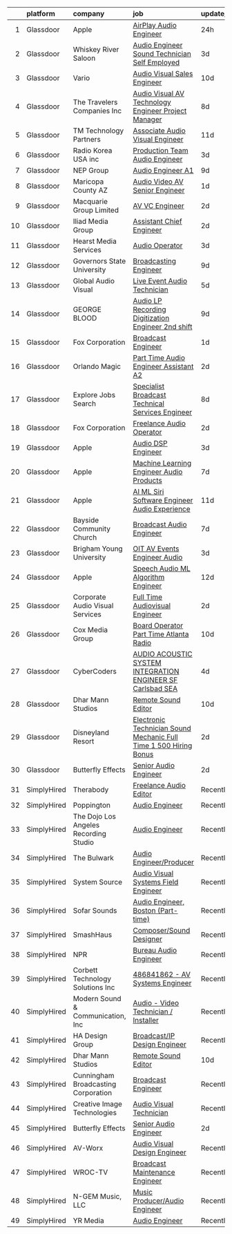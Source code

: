 

|    | platform    | company                               | job                                                                                                                                                                                                                                                                                                                                                                                                                                                                                                                                                                                                                                                                                                                                                                                                                                                                                                                                                                                                                                                                                                                                                                                                                                                                                                                                                                                                      | update_time   | location                |
|---:|:------------|:--------------------------------------|:---------------------------------------------------------------------------------------------------------------------------------------------------------------------------------------------------------------------------------------------------------------------------------------------------------------------------------------------------------------------------------------------------------------------------------------------------------------------------------------------------------------------------------------------------------------------------------------------------------------------------------------------------------------------------------------------------------------------------------------------------------------------------------------------------------------------------------------------------------------------------------------------------------------------------------------------------------------------------------------------------------------------------------------------------------------------------------------------------------------------------------------------------------------------------------------------------------------------------------------------------------------------------------------------------------------------------------------------------------------------------------------------------------|:--------------|:------------------------|
|  1 | Glassdoor   | Apple                                 | [AirPlay Audio Engineer](https://www.glassdoor.com/partner/jobListing.htm?pos=103&ao=1110586&s=58&guid=00000181c2d2ae7784b6dedd2b1c8249&src=GD_JOB_AD&t=SR&vt=w&cs=1_63fc8d99&cb=1656830996434&jobListingId=1007979187838&cpc=451933188B21919D&jrtk=3-0-1g71d5bkq2gpl001-1g71d5bl8i6hs800-da447fa5bfdbfd99--6NYlbfkN0BvKrLyj5gPmtZO9T8euul8TCxuuKNOtzRJOomxnwSEodTz2Bc-sPZlC5mDe-NOaJiV4pkcEWnR3FOaKq2sit14hJicMiAcSq5M2iAWL_PEoB-j7Vx-0jaqnJwGY4l5C_grqX0Uy3lc_qebUPbwsOANojKecxkaP3IJLyc8qcy9WcTvnXeL8x_vHZblsXn9dv53uqMzQgj_xTlFCuXKXrAwBBnaw0yE3yu7NFLkyqTaVjTVUC8UHJ0FrOvh0ngbzWQXUAxGci_Iu7PwAkPDKFSiir0WEmGyjF0v0YVIfR6sXSp89fBRZd6oLFbwv1AWbGzS7TAy6wPN_02cDY3fgEoQYIiZLXkf_ZAmV4FFrJAie5q5CMptYhfP3RPJWfvYAXS_CEzCr_fkVn0R4hNLonJo4zR4QwNKVcBTfd4XEzZONw9OZRQj4UAKpJuWQUlj361DTRVR1Zr2iMBs0wUyzvqdYOZ9qqCaQsWhxmDuLiWMngBO0OUXhDUWCNdP8bm6nW15qxdQWC-AsjdinzodRXocAgiZqtLwSmRm4yP1opIrBE7JDtbKGNA39R1ziN7SfazzWH3SH-USl6MpjcvmKpgNwsbRdTWxyG4IBoS0yRnoapxCoxXPacyRNvI8CMFxqbTxyjBWBjLI-2ipH0IJ-9CDhJ3IFWKm-sv6qvmfulxnzSAKalU_W3uJvHf3-tuI2G8B9a3DSZNn18eRzGxGOJAHDG4_i9Gvevpz6ElVTkna2K0njifLLeuKL7BgttNUnS485ofNddw_nCO49OMazBS1hnXS_yLpDUYf7ly9qDGV_lr5MMg8pUw-J4R4LXWz3ezYPSmIHX2T00-qsGY4Vrkf28mVIh-ItKRuVNnGe7ih50qpgYONkAif97N7nSVHRgrOzIg1_vS9z6RarH7oxgInlDKc3UNq6wqlIyW9NCtzVJGTUXbw-QyTBajvVwG5L38_ChgL4S8s7g%3D%3D)                                                                 | 24h           | San Diego, CA           |
|  2 | Glassdoor   | Whiskey River Saloon                  | [Audio Engineer   Sound Technician   Self Employed](https://www.glassdoor.com/partner/jobListing.htm?pos=113&ao=1136043&s=58&guid=00000181c2d2ae7784b6dedd2b1c8249&src=GD_JOB_AD&t=SR&vt=w&ea=1&cs=1_f21dbfd8&cb=1656830996436&jobListingId=1007971269908&jrtk=3-0-1g71d5bkq2gpl001-1g71d5bl8i6hs800-a9997545a0f489a2-)                                                                                                                                                                                                                                                                                                                                                                                                                                                                                                                                                                                                                                                                                                                                                                                                                                                                                                                                                                                                                                                                                  | 3d            | Nashville, TN           |
|  3 | Glassdoor   | Vario                                 | [Audio Visual Sales Engineer](https://www.glassdoor.com/partner/jobListing.htm?pos=101&ao=1110586&s=58&guid=00000181c2d2ae7784b6dedd2b1c8249&src=GD_JOB_AD&t=SR&vt=w&ea=1&cs=1_d030745b&cb=1656830996434&jobListingId=1007957200554&cpc=3E3A0B328A81795B&jrtk=3-0-1g71d5bkq2gpl001-1g71d5bl8i6hs800-1cd875a76430fbde--6NYlbfkN0A4hgeKHdLyHgzaskNEvl2xXMVaueUT71iJOYpLYISQUMokOAxkb6e4txPs6f_S0ebvVT7mjiRIXvY5BrDZHvuKSsr0IpYfoC1TsAC_ZQuScOAhnEr9Rz-GRhmj27X-NIXUH769hQWDtwZmq8aVdcyqDKSjiBY_YyXgHRRdAo-w6Uv0R33OrIb4W-BpGXjT4ksLl5ak43sel0HgQFjpSki7G9nm8-BlmUW_YcQ-1wyeIv1Zo-2wMLaTyIcvJqORd2coWiM57V0GEMXI2mLTFMpjDRB_iMxms0fT0VwdYoqaH1rYFF4KrRCW6NspqkhkwUBCiStexdojeSCcnFgEKrNH7iJ__S3y9UIPLpARnfMbp2YNWvVggh-lNloEyv9-NgAIgg8T6jTsOjcQ1uQrCf1IQOIfrBzm3L95KqRDkZ_o4ML9n8bxaxeuwCABioTgMfSR_5uxXBotFoH0-5Q7Xz_4hkgazAzWBJKUdO3qpuAEMF5QdLI5YxDCvs_dnalJwaxzIitxUkFLrA%3D%3D)                                                                                                                                                                                                                                                                                                                                                                                                                                                                                                                       | 10d           | Remote                  |
|  4 | Glassdoor   | The Travelers Companies  Inc          | [Audio Visual  AV  Technology Engineer  Project Manager ](https://www.glassdoor.com/partner/jobListing.htm?pos=106&ao=1110586&s=58&guid=00000181c2d2ae7784b6dedd2b1c8249&src=GD_JOB_AD&t=SR&vt=w&cs=1_84e040e2&cb=1656830996435&jobListingId=1007962119256&cpc=C5F9C09AE97B3D2F&jrtk=3-0-1g71d5bkq2gpl001-1g71d5bl8i6hs800-9157db76399edcec--6NYlbfkN0DwhCR4mE7Dx-CLhz4PI5BhfvPze6ywMzhMsBH5psjCE2akgMDjbc7mgQRF-OO2fE77lmnsitHlMYe71DgCkOAXZbjW_MU9NoF73Rz7QR4gynPML1oO3IhXy6i7KhHOCo_-HDw9Kx3MAhhfqDomPSpYcsyzxPKpoyH0P8Wtxhv9lghcapDdNlyBZiplxbandsV7NtvHjp90w-w0v6CwOgMcdVYq77tFlURBbWfTRDMTCX15QW_Zg4JMKFRYx7bQXbNa1jGsORKgyGdWsAzU_zVYOXyRAi3dl7o_QlDmq9cSybbs322gbGs5XB_C67PPfBt2r_cRII9kImWroMAROKJIcFJbAQX5941YLzq1_4vb4AsFj04prG-JCO2PTwxJYetJWr361gxgvbbPgI2UGyxVM7BttNGnn77BwqQK5fiha8h2HYdjLo7RrFlxeGg7XUsy8Ud5nfHLN1vLN2JvDbSyv_Dm28kiK_G67lJgHrBIpECOl7GSH9C1hVEK5btmjDOgLUeuP7fVk2rzA81472kHqWSoCFbYB2xX1RMv8n-2VUfbqdJSAuUpS0mVN7gm8IRaq6SRX1Ao9zASBBifaflxNgyB1kbWOVGkFe2Ss7fJeBaR0oHUz9U2)                                                                                                                                                                                                                                                                                                                                                                                            | 8d            | Hartford, CT            |
|  5 | Glassdoor   | TM Technology Partners                | [Associate  Audio Visual Engineer](https://www.glassdoor.com/partner/jobListing.htm?pos=121&ao=1136043&s=58&guid=00000181c2d2ae7784b6dedd2b1c8249&src=GD_JOB_AD&t=SR&vt=w&cs=1_f59556c6&cb=1656830996437&jobListingId=1007955823820&jrtk=3-0-1g71d5bkq2gpl001-1g71d5bl8i6hs800-f651994018f2d4fd-)                                                                                                                                                                                                                                                                                                                                                                                                                                                                                                                                                                                                                                                                                                                                                                                                                                                                                                                                                                                                                                                                                                        | 11d           | Remote                  |
|  6 | Glassdoor   | Radio Korea USA  inc                  | [Production Team Audio Engineer](https://www.glassdoor.com/partner/jobListing.htm?pos=104&ao=1110586&s=58&guid=00000181c2d2ae7784b6dedd2b1c8249&src=GD_JOB_AD&t=SR&vt=w&ea=1&cs=1_10fb87dd&cb=1656830996435&jobListingId=1007971360527&cpc=6BF42D0955AE9A34&jrtk=3-0-1g71d5bkq2gpl001-1g71d5bl8i6hs800-c49b9dda932026b5--6NYlbfkN0DeXU0vMxLyKhfauY-dgUBa_3v1DHLtGGo4EP_Dl8CiY0U2FbFCTSNb0R-8JM4BTXHCxFRrCG2AE5RZAwhnc0KU72O88kCYsCT8ywECthNN6o7yCMeR7px8Z03FQkXUrQZImNN1D1Lf21QvQeprZ0o7jCVpe0rNZPyF-9KlmqVWsw42AWeZXvuOIG7A-J5MLPaV-_o3fMH_SzUsXEw2Gb0KPC4RFRvW8WjhFKuhvQeB4IDm5rYMYF2s4uaVOoONEgfvbfBePrS6IXmAWof__caFkN5iwGfyQA0YgOZxvLzm0OGbTPJdfkH2rHf_SvVavIMIYegKgr6X0tbBZm0KpFWnUUO4EYET3iKjo58wMTNeC0zygFNmCbSkG7Yfa6sWnoCYENXVAjjdnO4e5NJMHrrcUIn0iY7c_1LMCXO1B831od88m5gvOP8BDmySbM1miFWEjiVXxWlhpwBmpAoUzBhZxPe4TfGHy_qoppzHSlXpdQSjJm2ExRsWMnpG3Bz8RheypAe-zh4vQw%3D%3D)                                                                                                                                                                                                                                                                                                                                                                                                                                                                                                                    | 3d            | Los Angeles, CA         |
|  7 | Glassdoor   | NEP Group                             | [Audio Engineer A1](https://www.glassdoor.com/partner/jobListing.htm?pos=116&ao=1136043&s=58&guid=00000181c2d2ae7784b6dedd2b1c8249&src=GD_JOB_AD&t=SR&vt=w&ea=1&cs=1_9b08c5f1&cb=1656830996436&jobListingId=1007960748460&jrtk=3-0-1g71d5bkq2gpl001-1g71d5bl8i6hs800-93ec31f0eeedc6ba-)                                                                                                                                                                                                                                                                                                                                                                                                                                                                                                                                                                                                                                                                                                                                                                                                                                                                                                                                                                                                                                                                                                                  | 9d            | New York, NY            |
|  8 | Glassdoor   | Maricopa County  AZ                   | [Audio Video  AV  Senior Engineer](https://www.glassdoor.com/partner/jobListing.htm?pos=130&ao=1136043&s=58&guid=00000181c2d2ae7784b6dedd2b1c8249&src=GD_JOB_AD&t=SR&vt=w&cs=1_335f8de8&cb=1656830996442&jobListingId=1007977250090&jrtk=3-0-1g71d5bkq2gpl001-1g71d5bl8i6hs800-30551eacef51b80b-)                                                                                                                                                                                                                                                                                                                                                                                                                                                                                                                                                                                                                                                                                                                                                                                                                                                                                                                                                                                                                                                                                                        | 1d            | Phoenix, AZ             |
|  9 | Glassdoor   | Macquarie Group Limited               | [AV VC Engineer](https://www.glassdoor.com/partner/jobListing.htm?pos=102&ao=1110586&s=58&guid=00000181c2d2ae7784b6dedd2b1c8249&src=GD_JOB_AD&t=SR&vt=w&cs=1_c96665e9&cb=1656830996434&jobListingId=1007975168648&cpc=24DE9B19511D139F&jrtk=3-0-1g71d5bkq2gpl001-1g71d5bl8i6hs800-feee33885a548d26--6NYlbfkN0Buby3bM6xh3PvoctOm6nU0sG10uZOdQYvMWxvRDCBuHZP9gZtXeKBRA3GjHBhNf7pD68zSqMIpsJ-qYwWljPySJwgwQ8tg1xacKIWJSHiEWGWcl_uj_tFfrwb85AbQKVMCkY2qJ_5pcRCCPNChoJkKIIM-ZRqclLdIgjFmBsHPAqQ4b2vPvudc5e1PFrYU6RObDh_8F8xdbF94GH9XjCf6D5RpnKUesADefWvzbHGJOwkTS9w3hqrQzge230MOpm1o81wiJGuNUJFIWT0FjSKMHZkdX56mWBYL71u-SYxKqJQQmDTjE0G8PWwf9go_LbV9sqEQt86cN-pfq3rkvTASyZJ66fRUIOFOdasKXU1Fwssle8MgMnfOBrle_U-GTYXLYyTn26rw4hlGH1uLuVVSij1Vf8TMDjHNx_5ezDK6_YwFatEpbteOxdmDhIefXm4XVFRDhWTDoFrVl99hN57PvpxC67GtWzcj-IExT_5RLp8en_aS0qcFi2nXXKMfIXik-vw69dbXxA%3D%3D)                                                                                                                                                                                                                                                                                                                                                                                                                                                                                                                                         | 2d            | New York, NY            |
| 10 | Glassdoor   | Iliad Media Group                     | [Assistant Chief Engineer](https://www.glassdoor.com/partner/jobListing.htm?pos=128&ao=1136043&s=58&guid=00000181c2d2ae7784b6dedd2b1c8249&src=GD_JOB_AD&t=SR&vt=w&ea=1&cs=1_6d0841ea&cb=1656830996441&jobListingId=1007973242312&jrtk=3-0-1g71d5bkq2gpl001-1g71d5bl8i6hs800-72c6bbc76826529c-)                                                                                                                                                                                                                                                                                                                                                                                                                                                                                                                                                                                                                                                                                                                                                                                                                                                                                                                                                                                                                                                                                                           | 2d            | Nampa, ID               |
| 11 | Glassdoor   | Hearst Media Services                 | [Audio Operator](https://www.glassdoor.com/partner/jobListing.htm?pos=127&ao=1136043&s=58&guid=00000181c2d2ae7784b6dedd2b1c8249&src=GD_JOB_AD&t=SR&vt=w&cs=1_995e4c8e&cb=1656830996440&jobListingId=1007971088050&jrtk=3-0-1g71d5bkq2gpl001-1g71d5bl8i6hs800-d90decb7e40163fa-)                                                                                                                                                                                                                                                                                                                                                                                                                                                                                                                                                                                                                                                                                                                                                                                                                                                                                                                                                                                                                                                                                                                          | 3d            | Louisville, KY          |
| 12 | Glassdoor   | Governors State University            | [Broadcasting Engineer](https://www.glassdoor.com/partner/jobListing.htm?pos=120&ao=1136043&s=58&guid=00000181c2d2ae7784b6dedd2b1c8249&src=GD_JOB_AD&t=SR&vt=w&cs=1_719fb8a8&cb=1656830996436&jobListingId=1007960174272&jrtk=3-0-1g71d5bkq2gpl001-1g71d5bl8i6hs800-e9de4878726fadbb-)                                                                                                                                                                                                                                                                                                                                                                                                                                                                                                                                                                                                                                                                                                                                                                                                                                                                                                                                                                                                                                                                                                                   | 9d            | University Park, IL     |
| 13 | Glassdoor   | Global Audio Visual                   | [Live Event Audio Technician](https://www.glassdoor.com/partner/jobListing.htm?pos=126&ao=1136043&s=58&guid=00000181c2d2ae7784b6dedd2b1c8249&src=GD_JOB_AD&t=SR&vt=w&ea=1&cs=1_a18c9231&cb=1656830996440&jobListingId=1007966197753&jrtk=3-0-1g71d5bkq2gpl001-1g71d5bl8i6hs800-0b4a6b9cc87da5d7-)                                                                                                                                                                                                                                                                                                                                                                                                                                                                                                                                                                                                                                                                                                                                                                                                                                                                                                                                                                                                                                                                                                        | 5d            | Washington, DC          |
| 14 | Glassdoor   | GEORGE BLOOD                          | [Audio LP Recording Digitization Engineer  2nd shift](https://www.glassdoor.com/partner/jobListing.htm?pos=123&ao=1136043&s=58&guid=00000181c2d2ae7784b6dedd2b1c8249&src=GD_JOB_AD&t=SR&vt=w&cs=1_c05d59b4&cb=1656830996440&jobListingId=1007959721059&jrtk=3-0-1g71d5bkq2gpl001-1g71d5bl8i6hs800-94ce0a851b55452b-)                                                                                                                                                                                                                                                                                                                                                                                                                                                                                                                                                                                                                                                                                                                                                                                                                                                                                                                                                                                                                                                                                     | 9d            | Fort Washington, PA     |
| 15 | Glassdoor   | Fox Corporation                       | [Broadcast Engineer](https://www.glassdoor.com/partner/jobListing.htm?pos=122&ao=1136043&s=58&guid=00000181c2d2ae7784b6dedd2b1c8249&src=GD_JOB_AD&t=SR&vt=w&cs=1_9c6a727d&cb=1656830996440&jobListingId=1007978083103&jrtk=3-0-1g71d5bkq2gpl001-1g71d5bl8i6hs800-0714607971657e06-)                                                                                                                                                                                                                                                                                                                                                                                                                                                                                                                                                                                                                                                                                                                                                                                                                                                                                                                                                                                                                                                                                                                      | 1d            | Tempe, AZ               |
| 16 | Glassdoor   | Orlando Magic                         | [Part Time Audio Engineer Assistant  A2 ](https://www.glassdoor.com/partner/jobListing.htm?pos=111&ao=1136043&s=58&guid=00000181c2d2ae7784b6dedd2b1c8249&src=GD_JOB_AD&t=SR&vt=w&cs=1_38e8ad1c&cb=1656830996435&jobListingId=1007973255395&jrtk=3-0-1g71d5bkq2gpl001-1g71d5bl8i6hs800-5782749b78aef498-)                                                                                                                                                                                                                                                                                                                                                                                                                                                                                                                                                                                                                                                                                                                                                                                                                                                                                                                                                                                                                                                                                                 | 2d            | Orlando, FL             |
| 17 | Glassdoor   | Explore Jobs Search                   | [Specialist  Broadcast Technical Services Engineer](https://www.glassdoor.com/partner/jobListing.htm?pos=124&ao=1136043&s=58&guid=00000181c2d2ae7784b6dedd2b1c8249&src=GD_JOB_AD&t=SR&vt=w&cs=1_8522d156&cb=1656830996440&jobListingId=1007961799610&jrtk=3-0-1g71d5bkq2gpl001-1g71d5bl8i6hs800-967da8d52a703c6a-)                                                                                                                                                                                                                                                                                                                                                                                                                                                                                                                                                                                                                                                                                                                                                                                                                                                                                                                                                                                                                                                                                       | 8d            | Aurora, CO              |
| 18 | Glassdoor   | Fox Corporation                       | [Freelance Audio Operator](https://www.glassdoor.com/partner/jobListing.htm?pos=118&ao=1136043&s=58&guid=00000181c2d2ae7784b6dedd2b1c8249&src=GD_JOB_AD&t=SR&vt=w&cs=1_a38947a0&cb=1656830996436&jobListingId=1007972962752&jrtk=3-0-1g71d5bkq2gpl001-1g71d5bl8i6hs800-0a1c089c6b7890e9-)                                                                                                                                                                                                                                                                                                                                                                                                                                                                                                                                                                                                                                                                                                                                                                                                                                                                                                                                                                                                                                                                                                                | 2d            | New York, NY            |
| 19 | Glassdoor   | Apple                                 | [Audio DSP Engineer](https://www.glassdoor.com/partner/jobListing.htm?pos=117&ao=1136043&s=58&guid=00000181c2d2ae7784b6dedd2b1c8249&src=GD_JOB_AD&t=SR&vt=w&cs=1_4467f9ce&cb=1656830996436&jobListingId=1007970447156&jrtk=3-0-1g71d5bkq2gpl001-1g71d5bl8i6hs800-1b585c126c1f4e63-)                                                                                                                                                                                                                                                                                                                                                                                                                                                                                                                                                                                                                                                                                                                                                                                                                                                                                                                                                                                                                                                                                                                      | 3d            | Cupertino, CA           |
| 20 | Glassdoor   | Apple                                 | [Machine Learning Engineer  Audio Products](https://www.glassdoor.com/partner/jobListing.htm?pos=107&ao=1110586&s=58&guid=00000181c2d2ae7784b6dedd2b1c8249&src=GD_JOB_AD&t=SR&vt=w&cs=1_4a5f880a&cb=1656830996435&jobListingId=1007963574780&cpc=1FDE87803EF93CD3&jrtk=3-0-1g71d5bkq2gpl001-1g71d5bl8i6hs800-c49561d505b56c66--6NYlbfkN0BvKrLyj5gPmtZO9T8euul8TCxuuKNOtzRJOomxnwSEodTz2Bc-sPZl8WPllYOnI2hdnddGV9WK-yG4EctdurmsYwC992_5eXYIZR5lJ9xYBk_c5lstKlbpnEOWoZXcRo7NjLf_0wBQDP3kvrgQQTOpgCWfN13f-FPi62jZtSX6_Vi6cuA_QKhkBV0GAvyTj-tG895hHm58pIPfkSUHjrwckFvBOHRwXHCRfwpgycR0h_mmwllJbTaeCMWCXwNBZlIK1yM5t9ph3pVqPxer70bqz_zqtlcLxEtIPyBWMHMwTbrrnP7zGy1TnekSgT_dvkj5CFs7hdY6uCY6d7D-fDk-ooLYmJhnkhN4zpMem_JYqdzHjgJF8LYcPa5ivJ707MqWfomPNY1TwUVbrOIrT1Ln4I4BZWM0qwxib9ILgIan--faOIr7pJ2U32d8x3WjmVU8Cgg5i11_sChAHkmjHOul9n1iXN6nynJjonCP4LwXfUdkTSpFyndr5KP5h4YoYdFvW9aq4rmBI5y8rIwbe7PWH4thQcTzFyA4wp2RDylq0_-uLtfAzafIRyXay5rBBccgP7qDttl8fKU3pKYMZN5RcQCPtp_86Zd_b8MSSrHp3X2cNch8ENLiod5j2yObdt6ukcfxkH4naVJKc6kT0TwbmWe97WxdO43lcQJLOcJFlEHP74z1Aqta4nma0etnQckjIGztRhg5ScvUPvt2Sil3AivGq0gLP0FcpbYDomHn35A6oKUdwajj1yX4Qe1aX2wsb4BOO6-80-tVEU4Pdb2zm2-CTj-gvxggp2joytWyuA0c0Q7rt3qIJhD9JyLMOkh66mIYfqFeAgtToQpyy9Ur5B0pq8_P7FFMirJgCc31rJ-QMHZNPH0MEHNYCndrt_OQVvSi5MnX6NNp0k8VG9HeUVt9xSBdFVtvvWwPY1lBSddYbhtshASrxzepvc9GZIQGeE1kjI6sV2twRsbmJCktqN309WvWO9kMVFGD3FX-4A%3D%3D)              | 7d            | San Diego, CA           |
| 21 | Glassdoor   | Apple                                 | [AI ML   Siri Software Engineer  Audio Experience](https://www.glassdoor.com/partner/jobListing.htm?pos=108&ao=1110586&s=58&guid=00000181c2d2ae7784b6dedd2b1c8249&src=GD_JOB_AD&t=SR&vt=w&cs=1_cf23732b&cb=1656830996435&jobListingId=1007955803610&cpc=47CFDC01B3F81FAC&jrtk=3-0-1g71d5bkq2gpl001-1g71d5bl8i6hs800-7f8b805f602546e6--6NYlbfkN0BvKrLyj5gPmtZO9T8euul8TCxuuKNOtzRJOomxnwSEodTz2Bc-sPZl1dBMH13w-jOuDdk-f7H56QP6g2bk7OOCTBgEksMJ67_uUG10p_Ob0wBQK04jJ5ef5QVpBRbDcK4zEfyd2XYMJF3E77_Ctt9UCpFMTYW278ZSGzRN2mKPcUViHkCS_uaDQfugcyugKowo4K5p2HxTu-wzGVdd5_Qho6PQLoFPl-kTRE-Ms9qf0HqT1e_izv6r3d6UJfPCQwraYxj6X8Hc8cK-yeLsP7Y3zqFPkPsRaRc-xxtGVOLdNQhKE2z7v-42Zu69Wc7SitX7_jr42vaW9Y4kio1HO46qaDb8CgGB47h96ZBs5IkKyNHCqzbHJRjO83TZm54siW3pURRPMcoW9Nq0L2SOBv0nye3sGfKYjf28etconHLJq0LyYIvmTV9Ojvx3jan_AwCpooK66HMvzJo4O3rQ7-15BnqlM4eISh1tfmXaT6btlT_3RcUK-ti-1xWE_0j8GqIoZS-3Nur_ISMX6_wFr6dM_iSFIeeDh2r_kA4b5rMAaibvMZqqdEV7AvMPoZ3P6ns7T9PId5wotUY4bVsQvtJm7iFq0fBOS_u4gra14KwD_qTdt0R6pXSlONEa3QoZQg9wFBcFun0oC2-LjIXTCXy1edm0395Hv7SPEfsHgZfk6clS6E_-KkfGqyG5KDI3eZoYWt_wevSkVHXqspb4-2z4SnYMVNLwHMBstuWmMTdjIVLhqmfr8AjX9jARBpkrOiI5Dds-Ca5UKtH_n0adzYqKr4y3xsvsyqV4QDGLw_B1GCvSqxSpUnStRX7aw8rcnjhQhkq-mc9ULYxIeb71Hv-6DpDlHYrYoXuvdac2cTOWADoQRxLo9_Q8qR0L3VPWoPAgszeBFfkcCSNzICT1h-UOGGP6gctiW956Qy-VRddbRl-aBZ2eVM-hgsIOM0Z5Q5Cz_tKnkZI7XtG0Z4A3b0jCzMJ1Aj3u0boAR4X75jcbiRaJPuCyHiGt)   | 11d           | Seattle, WA             |
| 22 | Glassdoor   | Bayside Community Church              | [Broadcast Audio Engineer](https://www.glassdoor.com/partner/jobListing.htm?pos=114&ao=1136043&s=58&guid=00000181c2d2ae7784b6dedd2b1c8249&src=GD_JOB_AD&t=SR&vt=w&cs=1_9efb5a0e&cb=1656830996436&jobListingId=1007963342171&jrtk=3-0-1g71d5bkq2gpl001-1g71d5bl8i6hs800-58ee54a603225b95-)                                                                                                                                                                                                                                                                                                                                                                                                                                                                                                                                                                                                                                                                                                                                                                                                                                                                                                                                                                                                                                                                                                                | 7d            | Bradenton, FL           |
| 23 | Glassdoor   | Brigham Young University              | [OIT AV Events Engineer  Audio](https://www.glassdoor.com/partner/jobListing.htm?pos=119&ao=1136043&s=58&guid=00000181c2d2ae7784b6dedd2b1c8249&src=GD_JOB_AD&t=SR&vt=w&cs=1_0c04a535&cb=1656830996436&jobListingId=1007970787588&jrtk=3-0-1g71d5bkq2gpl001-1g71d5bl8i6hs800-91a4df7da45c0b79-)                                                                                                                                                                                                                                                                                                                                                                                                                                                                                                                                                                                                                                                                                                                                                                                                                                                                                                                                                                                                                                                                                                           | 3d            | Provo, UT               |
| 24 | Glassdoor   | Apple                                 | [Speech   Audio ML Algorithm Engineer](https://www.glassdoor.com/partner/jobListing.htm?pos=109&ao=1110586&s=58&guid=00000181c2d2ae7784b6dedd2b1c8249&src=GD_JOB_AD&t=SR&vt=w&cs=1_f31da919&cb=1656830996435&jobListingId=1007950938166&cpc=2CAED5C921A5F994&jrtk=3-0-1g71d5bkq2gpl001-1g71d5bl8i6hs800-416ccb7ae30ec39f--6NYlbfkN0BvKrLyj5gPmtZO9T8euul8TCxuuKNOtzRJOomxnwSEodTz2Bc-sPZl29JElYHfcoRPDDLo3sHPP-K5dRcGO8rPNXUXsYzvYP5JWz9kLN0ZRg_oEN8n03VhstGnW0EBfOtfUhNkkbNxA4Urlv0cCP8cm4OieVMbhhmb8-ohIollJoNJKlhRlzCHTahUmgYwcxscvaAjS_hh3DLcIoGk_orWgmHJ0w-tOLHzh_tuJog5oUQz00bl9KByscc_gvN29B10t8k9MUctZmlfxrdgBkT9yd91fRzZzBgi13AL0xhVPYW8NPsX0uaw0YMgCj9nV9Y2AFZWhty_Fboq1tral2VZjWh12qYLJRru8VobF3EAQdJWxVZv4fwa2Fyvvxy4ZO45DSqDaLYmjC0p3BIpqrmSdXpxPk8rLit70oNzuBAS852MYAFBkPzq2MSAVdMqwEWhQsA7XRzFVzirEFWH52F7K3MBj1OiUBX3gy_IEWPuog6pHZnL_YL61gVkLRV6M_20hSruIo31f6JoSsSOnMH0f6Ty68SCZFWDalI3LEVCyAmKVePUMoDLUly9Xvo21uZZc61GJguEpIdexZHlGcSIVu7GzXEYHCfVBlmlVQSv6iGdTqjbTEWLVSDmYZYeUbDKnaJSsH1Tlv3-RTDR327CQi7U1yjd-Z_D4BtZ3wzSDFaus0chQ8WS44509aFKZDJsgshKBvrIJ9ee9fHXBwH7bauzkIO_VgEYSVgffET_QciSCp0PJusNNTQjXceIJ38UaQQwFZLXoOKXjPhiZqiFWkz8PJrO5vhKxhAa7NWfuJGQ5u-As9BFTL5pXxZg5nxdKB27iarHbskLtMoXeza2rLsCCdTjrgFXXBpNPRJeH7CFhIlIeOHQnAjb5WlK_1m_njuSpogUnN8cOsFtgFvS7FRqX3GUTsadXEuDAAjNVLlcG_aWG3slrWwfAITpGtcfq1uCLolFAA%3D%3D)                                                   | 12d           | Culver City, CA         |
| 25 | Glassdoor   | Corporate Audio Visual Services       | [Full Time Audiovisual Engineer](https://www.glassdoor.com/partner/jobListing.htm?pos=129&ao=1136043&s=58&guid=00000181c2d2ae7784b6dedd2b1c8249&src=GD_JOB_AD&t=SR&vt=w&cs=1_faf68c48&cb=1656830996442&jobListingId=1007974508386&jrtk=3-0-1g71d5bkq2gpl001-1g71d5bl8i6hs800-756083bc4fffbabe-)                                                                                                                                                                                                                                                                                                                                                                                                                                                                                                                                                                                                                                                                                                                                                                                                                                                                                                                                                                                                                                                                                                          | 2d            | Elmsford, NY            |
| 26 | Glassdoor   | Cox Media Group                       | [Board Operator  Part Time    Atlanta Radio](https://www.glassdoor.com/partner/jobListing.htm?pos=125&ao=1136043&s=58&guid=00000181c2d2ae7784b6dedd2b1c8249&src=GD_JOB_AD&t=SR&vt=w&cs=1_02d60519&cb=1656830996440&jobListingId=1007957237561&jrtk=3-0-1g71d5bkq2gpl001-1g71d5bl8i6hs800-7deaf82f9d18c86c-)                                                                                                                                                                                                                                                                                                                                                                                                                                                                                                                                                                                                                                                                                                                                                                                                                                                                                                                                                                                                                                                                                              | 10d           | Atlanta, GA             |
| 27 | Glassdoor   | CyberCoders                           | [AUDIO   ACOUSTIC SYSTEM INTEGRATION ENGINEER  SF Carlsbad  SEA ](https://www.glassdoor.com/partner/jobListing.htm?pos=110&ao=1110586&s=58&guid=00000181c2d2ae7784b6dedd2b1c8249&src=GD_JOB_AD&t=SR&vt=w&ea=1&cs=1_f5612d31&cb=1656830996436&jobListingId=1007969018050&cpc=654405A9B1E0A9F5&jrtk=3-0-1g71d5bkq2gpl001-1g71d5bl8i6hs800-9253c327a7c8661f--6NYlbfkN0CpFJQzrgRR8WqXWK1qKKEqALWJw739KlKqr2H-MSI4eoBlI4EFrmor2FYZMP3muM1Mcqu8sVXnn6lbK8JIHqfNUfwXhlorrCyZyj0vRAagbAWxvLUYhQasGHxHbO3MIUE9KvQ0zf-hvPI-eq27adppPyptNAVTzHYzv87H7zbbNFMTzR8pPU3sLge_d_knLLa6MnjqA5h3kjDRnELeytaiWm4lmorOfNiQtYcoRBaNX8hkSz_Q-flX40Bae_4rd3mPaJoH_CUgpCycyikl-XYfShehVhcKIe-FLi_sdjH_rvM_EHcURfiHkCmHwVGSEtJOg8q4vBxVw_H-icMKVG_PTzq52cV0X1sz4590B010QT2sC6vsBSu5QjRYWZEiq1tNKYimf2rFDnAbwwWzSVRFuxcPM1RWb8cNHDIxCHkxnwpdovJSM16WFiBLqQ_qXJd3v9f_1pRUDo2aaEvJIS_ebIBDQZFW9Z0nBtyPNLUQo1V4WNdQu57CnWvuuJnD8dkrEvVCejjqz372U1jbQz995hOWONy9IvwNCLYipi5VH27ofniv3BkdwedzQJdVU75oLxU3oWW9-7k5ChwnovpYeRGpavpY94Q-N9RLJeOh1paEpJUggilERXV2rD-EmrwSS8SNhBXF5CRjep8zkkJLi_yvXJWUR2dOr6yvAo35Per2bhH9JdB5h0_LQJ6sxVi0lJQVvAuARhY26TT7CKXY0FMAGp-63T2E5fo0P8a9Q8CEdkQS0CfI7_DkSci-aF61SEUBdkEatv28rrTzIbu09IkfhsvB8AbVEwVh2EdGcj4ZggRkG4n002rlK-L8e2nrQo35C1WN_77Nn_OdFn9r96MRTUP9nJGB7jKv9c21_VHIU4czmAf3228CACTN9y_oyk_gGG_9aPppSKeqQkod5MdcOr-V9DMtyErECAPrtFjxhUjmHr00Whp43yjOvyq53-SPixd0nlNIseqxn0USaPUeF6V0thE%3D) | 4d            | South San Francisco, CA |
| 28 | Glassdoor   | Dhar Mann Studios                     | [Remote Sound Editor](https://www.glassdoor.com/partner/jobListing.htm?pos=115&ao=1136043&s=58&guid=00000181c2d2ae7784b6dedd2b1c8249&src=GD_JOB_AD&t=SR&vt=w&ea=1&cs=1_b2e6d6ad&cb=1656830996436&jobListingId=1007956206021&jrtk=3-0-1g71d5bkq2gpl001-1g71d5bl8i6hs800-c817bde71d0827b3-)                                                                                                                                                                                                                                                                                                                                                                                                                                                                                                                                                                                                                                                                                                                                                                                                                                                                                                                                                                                                                                                                                                                | 10d           | Burbank, CA             |
| 29 | Glassdoor   | Disneyland Resort                     | [Electronic Technician  Sound Mechanic    Full Time  1 500 Hiring Bonus](https://www.glassdoor.com/partner/jobListing.htm?pos=105&ao=1110586&s=58&guid=00000181c2d2ae7784b6dedd2b1c8249&src=GD_JOB_AD&t=SR&vt=w&cs=1_59a509db&cb=1656830996435&jobListingId=1007975027121&cpc=3E2BFC0D8D8346C2&jrtk=3-0-1g71d5bkq2gpl001-1g71d5bl8i6hs800-44f0d1062b935ecf--6NYlbfkN0C6Ka7fXck5vhN9Gntscl_jqDDI0lwp9hmdWqruhrh70g4rLtFMw5tuk7-EcnWEM7rOuk3TZgjE59EUPaULxlHqw2UOgQxctQRzV308JIbkK3UbrsYvYb6dkfju7oTFgvz9Y2rU1hAsakbS4X-an_D5CVgEZOvvbobuY74ifjAVgciycLrCSTJP-iQ5tGxx4SZyjcQU6CPlhthifcU4iy7-qmDZRG3lGYo340uQCsWujh5sevk7Z0iJloPooKKcEPTHRl-C_PSYMvbVasxlKpCKRMdVXROKzQiNt70G2RsgJJ1y6E2_sfotzwOlFQCt8CYnmnVs_7D5XIJYv9_ag4LNTrtJ3AdxjxYa0vB845grMZH6aecdcFZX_AdEU-LC8Bz2kGyR-Xn2v5eXWJy41f9N-WCiii_gZ2cGblwn33YoadXfK7R1OWUR10yVLy_zf1RAZaAj55tJdbTvRePgvhYI)                                                                                                                                                                                                                                                                                                                                                                                                                                                                                                                                             | 2d            | Anaheim, CA             |
| 30 | Glassdoor   | Butterfly Effects                     | [Senior Audio Engineer](https://www.glassdoor.com/partner/jobListing.htm?pos=112&ao=1136043&s=58&guid=00000181c2d2ae7784b6dedd2b1c8249&src=GD_JOB_AD&t=SR&vt=w&ea=1&cs=1_fe2cc161&cb=1656830996436&jobListingId=1007975010975&jrtk=3-0-1g71d5bkq2gpl001-1g71d5bl8i6hs800-9cbc0f961de8e1b4-)                                                                                                                                                                                                                                                                                                                                                                                                                                                                                                                                                                                                                                                                                                                                                                                                                                                                                                                                                                                                                                                                                                              | 2d            | Weston, MA              |
| 31 | SimplyHired | Therabody                             | [Freelance Audio Editor](https://www.simplyhired.com/job/x94Kt2PGHjhXGL6dql651HVzV_7H3ZkqwkpaKdB6PswneIM7VIrTHQ?q=audio+engineer)                                                                                                                                                                                                                                                                                                                                                                                                                                                                                                                                                                                                                                                                                                                                                                                                                                                                                                                                                                                                                                                                                                                                                                                                                                                                        | Recently      | Los Angeles, CA         |
| 32 | SimplyHired | Poppington                            | [Audio Engineer](https://www.simplyhired.com/job/urBt4Pn76W8KKe0UX_EPLLFxp6zkRRzKV1tI-y7on61QsQyvVQXMSA?q=audio+engineer)                                                                                                                                                                                                                                                                                                                                                                                                                                                                                                                                                                                                                                                                                                                                                                                                                                                                                                                                                                                                                                                                                                                                                                                                                                                                                | Recently      | Cody, WY                |
| 33 | SimplyHired | The Dojo Los Angeles Recording Studio | [Audio Engineer](https://www.simplyhired.com/job/iXh5sP5GVfZbtQJRk_3X9L4FWZySVyQP5ElAUVU7d2atlI1F-QEf1A?q=audio+engineer)                                                                                                                                                                                                                                                                                                                                                                                                                                                                                                                                                                                                                                                                                                                                                                                                                                                                                                                                                                                                                                                                                                                                                                                                                                                                                | Recently      | Los Angeles, CA         |
| 34 | SimplyHired | The Bulwark                           | [Audio Engineer/Producer](https://www.simplyhired.com/job/n_62sdMl_VyX80lOQG59KPB-afVH60nnAEc0ODDMsv6ZadDCgjjCcg?q=audio+engineer)                                                                                                                                                                                                                                                                                                                                                                                                                                                                                                                                                                                                                                                                                                                                                                                                                                                                                                                                                                                                                                                                                                                                                                                                                                                                       | Recently      | Remote                  |
| 35 | SimplyHired | System Source                         | [Audio Visual Systems Field Engineer](https://www.simplyhired.com/job/xVBqUv_Jb7WJWKXZWvKMDvPPRs-yjpNF3jAs9pIqje1SIoBa9tk9Yw?q=audio+engineer)                                                                                                                                                                                                                                                                                                                                                                                                                                                                                                                                                                                                                                                                                                                                                                                                                                                                                                                                                                                                                                                                                                                                                                                                                                                           | Recently      | Hunt Valley, MD         |
| 36 | SimplyHired | Sofar Sounds                          | [Audio Engineer, Boston (Part-time)](https://www.simplyhired.com/job/3v7TZXvXMmc4JgRSaBS6OroWM1QFnVaGkAOVh5Q3hoEig1Y0UIDAMg?q=audio+engineer)                                                                                                                                                                                                                                                                                                                                                                                                                                                                                                                                                                                                                                                                                                                                                                                                                                                                                                                                                                                                                                                                                                                                                                                                                                                            | Recently      | Boston, MA +9 locations |
| 37 | SimplyHired | SmashHaus                             | [Composer/Sound Designer](https://www.simplyhired.com/job/5TV44fqNq9OE9PTw8D83ASmeufu-2onYgJ8O5l4Y0t9TzOHHgUVKrQ?q=audio+engineer)                                                                                                                                                                                                                                                                                                                                                                                                                                                                                                                                                                                                                                                                                                                                                                                                                                                                                                                                                                                                                                                                                                                                                                                                                                                                       | Recently      | Remote                  |
| 38 | SimplyHired | NPR                                   | [Bureau Audio Engineer](https://www.simplyhired.com/job/48fbd3fxzMiTsj8fd3hGlwx5mlD-0cpnxFgZxtSTVPBd5vrUq0L6yA?q=audio+engineer)                                                                                                                                                                                                                                                                                                                                                                                                                                                                                                                                                                                                                                                                                                                                                                                                                                                                                                                                                                                                                                                                                                                                                                                                                                                                         | Recently      | New York, NY            |
| 39 | SimplyHired | Corbett Technology Solutions Inc      | [486841862 - AV Systems Engineer](https://www.simplyhired.com/job/cHJ_-owaG8156eYHERUJ24nGwFo9coDJsAw_nDPsxQMPTvupt8WPEw?q=audio+engineer)                                                                                                                                                                                                                                                                                                                                                                                                                                                                                                                                                                                                                                                                                                                                                                                                                                                                                                                                                                                                                                                                                                                                                                                                                                                               | Recently      | Mechanicsville, VA      |
| 40 | SimplyHired | Modern Sound & Communication, Inc     | [Audio - Video Technician / Installer](https://www.simplyhired.com/job/qWXpmMu3gdrlSo9k1bYouqLzAxiVZ7MnpLS5Yem9F-1NmcwgqKpD6g?q=audio+engineer)                                                                                                                                                                                                                                                                                                                                                                                                                                                                                                                                                                                                                                                                                                                                                                                                                                                                                                                                                                                                                                                                                                                                                                                                                                                          | Recently      | Mobile, AL              |
| 41 | SimplyHired | HA Design Group                       | [Broadcast/IP Design Engineer](https://www.simplyhired.com/job/zhhgZWf-DO_bs4uyVaD5PndjTMRWo-7-u4ftaNAl0jgW23ZSe0AuwQ?q=audio+engineer)                                                                                                                                                                                                                                                                                                                                                                                                                                                                                                                                                                                                                                                                                                                                                                                                                                                                                                                                                                                                                                                                                                                                                                                                                                                                  | Recently      | Springfield, VA         |
| 42 | SimplyHired | Dhar Mann Studios                     | [Remote Sound Editor](https://www.simplyhired.com/job/B2a-k00pt7c2FS6dflvIkCUtdiFDPqYDb5WnXLPnb8snWUzR77curA?q=audio+engineer)                                                                                                                                                                                                                                                                                                                                                                                                                                                                                                                                                                                                                                                                                                                                                                                                                                                                                                                                                                                                                                                                                                                                                                                                                                                                           | 10d           | Burbank, CA             |
| 43 | SimplyHired | Cunningham Broadcasting Corporation   | [Broadcast Engineer](https://www.simplyhired.com/job/JieQNbx6PaS0O72d7ychTJ5jsGsflKZYvOobHB_YWy02noFYBdL1Mg?q=audio+engineer)                                                                                                                                                                                                                                                                                                                                                                                                                                                                                                                                                                                                                                                                                                                                                                                                                                                                                                                                                                                                                                                                                                                                                                                                                                                                            | Recently      | Birmingham, AL          |
| 44 | SimplyHired | Creative Image Technologies           | [Audio Visual Technician](https://www.simplyhired.com/job/atreEkq0g7SkSRHLP5XSG8qcgYXzGfzZejT-kHOzp7aTP1_r2wNX0Q?q=audio+engineer)                                                                                                                                                                                                                                                                                                                                                                                                                                                                                                                                                                                                                                                                                                                                                                                                                                                                                                                                                                                                                                                                                                                                                                                                                                                                       | Recently      | Shelbyville, KY         |
| 45 | SimplyHired | Butterfly Effects                     | [Senior Audio Engineer](https://www.simplyhired.com/job/1LbszDuE1lZq9WXuqVwhTkNWIT4r8CDP93UbYAjUc4nXIDFY2D-Xjw?q=audio+engineer)                                                                                                                                                                                                                                                                                                                                                                                                                                                                                                                                                                                                                                                                                                                                                                                                                                                                                                                                                                                                                                                                                                                                                                                                                                                                         | 2d            | Weston, MA              |
| 46 | SimplyHired | AV-Worx                               | [Audio Visual Design Engineer](https://www.simplyhired.com/job/osU1oFxAsG5nvpwq7Vu3VOvR8jX95-ApjoBOYtmfshydI0kaUq_3gw?q=audio+engineer)                                                                                                                                                                                                                                                                                                                                                                                                                                                                                                                                                                                                                                                                                                                                                                                                                                                                                                                                                                                                                                                                                                                                                                                                                                                                  | Recently      | West Palm Beach, FL     |
| 47 | SimplyHired | WROC-TV                               | [Broadcast Maintenance Engineer](https://www.simplyhired.com/job/65H1c8chkx4pjemUfnCICe5yHDE5HpsR2S6qbyDTSm6MpV1rbRGeJw?q=audio+engineer)                                                                                                                                                                                                                                                                                                                                                                                                                                                                                                                                                                                                                                                                                                                                                                                                                                                                                                                                                                                                                                                                                                                                                                                                                                                                | Recently      | Rochester, NY           |
| 48 | SimplyHired | N-GEM Music, LLC                      | [Music Producer/Audio Engineer](https://www.simplyhired.com/job/Ezwa4jEajZ7pguMTILcySEmg7Pz97pN4Z54HItsH2bknDEZXVVTfQw?q=audio+engineer)                                                                                                                                                                                                                                                                                                                                                                                                                                                                                                                                                                                                                                                                                                                                                                                                                                                                                                                                                                                                                                                                                                                                                                                                                                                                 | Recently      | Remote                  |
| 49 | SimplyHired | YR Media                              | [Audio Engineer](https://www.simplyhired.com/job/gKNBymImY7jcq4V_YGxc-U8-l1asEIaPVIC0y_fxusxmSTGrFF7yjA?q=audio+engineer)                                                                                                                                                                                                                                                                                                                                                                                                                                                                                                                                                                                                                                                                                                                                                                                                                                                                                                                                                                                                                                                                                                                                                                                                                                                                                | Recently      | Remote                  |